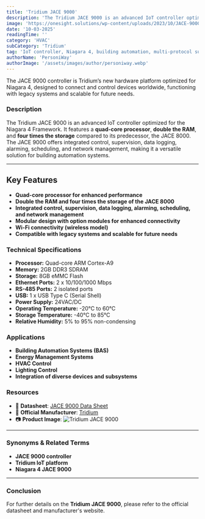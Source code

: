 ```yaml
---
title: 'Tridium JACE 9000'
description: 'The Tridium JACE 9000 is an advanced IoT controller optimized for the Niagara 4 Framework, offering enhanced performance and scalability for building automation systems.'
image: 'https://onesight.solutions/wp-content/uploads/2023/10/JACE-9000.png'
date: '10-03-2025'
readingTime: ''
category: 'HVAC'
subCategory: 'Tridium'
tag: 'IoT controller, Niagara 4, building automation, multi-protocol support'
authorName: 'PersoniWay'
authorImage: '/assets/images/author/personiway.webp'
---
```


The JACE 9000 controller is Tridium’s new hardware platform optimized for Niagara 4, designed to connect and control devices worldwide, functioning with legacy systems and scalable for future needs.

### **Description**
The Tridium JACE 9000 is an advanced IoT controller optimized for the Niagara 4 Framework. It features a **quad-core processor**, **double the RAM**, and **four times the storage** compared to its predecessor, the JACE 8000. The JACE 9000 offers integrated control, supervision, data logging, alarming, scheduling, and network management, making it a versatile solution for building automation systems.

---

## **Key Features**
- **Quad-core processor for enhanced performance**
- **Double the RAM and four times the storage of the JACE 8000**
- **Integrated control, supervision, data logging, alarming, scheduling, and network management**
- **Modular design with option modules for enhanced connectivity**
- **Wi-Fi connectivity (wireless model)**
- **Compatible with legacy systems and scalable for future needs**

### **Technical Specifications**
- **Processor:** Quad-core ARM Cortex-A9
- **Memory:** 2GB DDR3 SDRAM
- **Storage:** 8GB eMMC Flash
- **Ethernet Ports:** 2 x 10/100/1000 Mbps
- **RS-485 Ports:** 2 isolated ports
- **USB:** 1 x USB Type C (Serial Shell)
- **Power Supply:** 24VAC/DC
- **Operating Temperature:** -20°C to 60°C
- **Storage Temperature:** -40°C to 85°C
- **Relative Humidity:** 5% to 95% non-condensing

### **Applications**
- **Building Automation Systems (BAS)**
- **Energy Management Systems**
- **HVAC Control**
- **Lighting Control**
- **Integration of diverse devices and subsystems**

### **Resources**
- 📄 **Datasheet**: [JACE 9000 Data Sheet](https://downloads.onesight.solutions/Tridium/Jace%209000/JACE9000-DataSheet.pdf)
- 🏢 **Official Manufacturer**: [Tridium](https://www.tridium.com/us/en/Products/niagara/jace)
- 📷 **Product Image**:
  ![Tridium JACE 9000](https://onesight.solutions/wp-content/uploads/2023/10/JACE-9000.png)

---

### **Synonyms & Related Terms**
- **JACE 9000 controller**
- **Tridium IoT platform**
- **Niagara 4 JACE 9000**

---

### **Conclusion**
For further details on the **Tridium JACE 9000**, please refer to the official datasheet and manufacturer's website.
